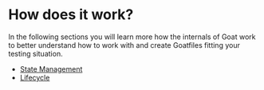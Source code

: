 # How does it work?

In the following sections you will learn more how the internals of Goat work to better understand how to work with and create Goatfiles fitting your testing situation.

- [State Management](./state.md)
- [Lifecycle](./lifecycle.md)

